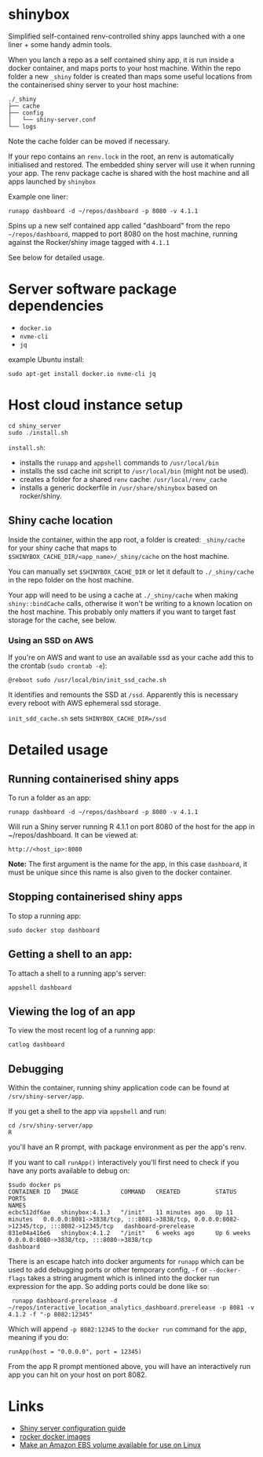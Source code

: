 # shinybox

Simplified self-contained renv-controlled shiny apps launched with a one liner + some handy admin tools.

When you lanch a repo as a self contained shiny app, it is run inside a docker container, and maps ports to your host machine. Within the repo folder a new `_shiny` folder is created than maps some useful locations from the containerised shiny server to your host machine:

```
./_shiny
├── cache
├── config
│   └── shiny-server.conf
└── logs
```

Note the cache folder can be moved if necessary.

If your repo contains an `renv.lock` in the root, an renv is automatically initialised and restored. The embedded shiny server will use it when running your app. The renv package cache is shared with the host machine and all apps launched by `shinybox`

Example one liner:

```
runapp dashboard -d ~/repos/dashboard -p 8080 -v 4.1.1
```

Spins up a new self contained app called "dashboard" from the repo `~/repos/dashboard`, mapped to port 8080 on the host machine, running against the Rocker/shiny image tagged with `4.1.1`

See below for detailed usage.

# Server software package dependencies

* `docker.io`
* `nvme-cli`
* `jq`

example Ubuntu install:

```
sudo apt-get install docker.io nvme-cli jq
```

# Host cloud instance setup

```
cd shiny_server
sudo ./install.sh
```

`install.sh`:
  
  - installs the `runapp` and `appshell` commands to `/usr/local/bin`
  - installs the ssd cache init script to `/usr/local/bin` (might not be used).
  - creates a folder for a shared `renv` cache: `/usr/local/renv_cache`
  - installs a generic dockerfile in `/usr/share/shinybox` based on rocker/shiny.

## Shiny cache location

Inside the container, within the app root, a folder is created: `_shiny/cache` for your shiny cache that maps to
`$SHINYBOX_CACHE_DIR/<app_name>/_shiny/cache` on the host machine.

You can manually set `$SHINYBOX_CACHE_DIR` or let it default to `./_shiny/cache` in the repo folder on the host machine.

Your app will need to be using a cache at `./_shiny/cache` when making `shiny::bindCache` calls, otherwise it won't be writing to a known location on the host machine. This probably only matters if you want to target fast storage for the cache, see below.

### Using an SSD on AWS

If you're on AWS and want to use an available ssd as your cache add this to the crontab (`sudo crontab -e`):

```
@reboot sudo /usr/local/bin/init_ssd_cache.sh
```

It identifies and remounts the SSD at `/ssd`. Apparently this is necessary every reboot with AWS ephemeral ssd storage.

`init_sdd_cache.sh` sets `SHINYBOX_CACHE_DIR=/ssd`

# Detailed usage

## Running containerised shiny apps

To run a folder as an app:

```
runapp dashboard -d ~/repos/dashboard -p 8080 -v 4.1.1
```

Will run a Shiny server running R 4.1.1 on port 8080 of the host for the app in ~/repos/dashboard. It can be viewed at:

```
http://<host_ip>:8080
```

**Note:** The first argument is the name for the app, in this case `dashboard`, it must be unique since this name is also given to the docker container.

## Stopping containerised shiny apps

To stop a running app:

```
sudo docker stop dashboard
```

## Getting a shell to an app:

To attach a shell to a running app's server:

```
appshell dashboard
```

## Viewing the log of an app

To view the most recent log of a running app:

```
catlog dashboard
```

## Debugging

Within the container, running shiny application code can be found at `/srv/shiny-server/app`.

If you get a shell to the app via `appshell` and run:

```
cd /srv/shiny-server/app
R
```

you'll have an R prompt, with package environment as per the app's renv.

If you want to call `runApp()` interactively you'll first need to check if you have any ports available to debug on:

```
$sudo docker ps
CONTAINER ID   IMAGE            COMMAND   CREATED          STATUS          PORTS                                                                                    NAMES
ecbc512df6ae   shinybox:4.1.3   "/init"   11 minutes ago   Up 11 minutes   0.0.0.0:8081->3838/tcp, :::8081->3838/tcp, 0.0.0.0:8082->12345/tcp, :::8082->12345/tcp   dashboard-prerelease
831e04a416e6   shinybox:4.1.2   "/init"   6 weeks ago      Up 6 weeks      0.0.0.0:8080->3838/tcp, :::8080->3838/tcp                                                dashboard
```

There is an escape hatch into docker arguments for `runapp` which can be used to add debugging ports or other temporary config, `-f` or `--docker-flags` takes a string arugment which is inlined into the docker run expression for the app. So adding ports could be done like so:

```
 runapp dashboard-prerelease -d ~/repos/interactive_location_analytics_dashboard.prerelease -p 8081 -v 4.1.2 -f "-p 8082:12345"
```

Which will append `-p 8082:12345` to the `docker run` command for the app, meaning if you do:
```
runApp(host = "0.0.0.0", port = 12345)
```

From the app R prompt mentioned above, you will have an interactively run app you can hit on your host on port 8082.



# Links

* [Shiny server configuration guide](https://docs.rstudio.com/shiny-server/#default-configuration)
* [rocker docker images](https://github.com/rocker-org/rocker-versioned2)
* [Make an Amazon EBS volume available for use on Linux](https://docs.aws.amazon.com/AWSEC2/latest/UserGuide/ebs-using-volumes.html)


